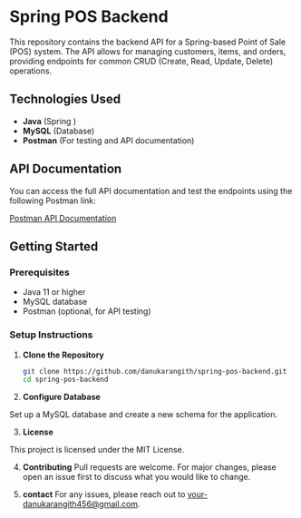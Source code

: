 # Spring POS Backend

This repository contains the backend API for a Spring-based Point of Sale (POS) system. The API allows for managing customers, items, and orders, providing endpoints for common CRUD (Create, Read, Update, Delete) operations.

## Technologies Used
- **Java** (Spring )
- **MySQL** (Database)
- **Postman** (For testing and API documentation)

## API Documentation

You can access the full API documentation and test the endpoints using the following Postman link:

[Postman API Documentation](https://documenter.getpostman.com/view/36300872/2sAXxV4pEL)

## Getting Started

### Prerequisites
- Java 11 or higher
- MySQL database
- Postman (optional, for API testing)

### Setup Instructions

1. **Clone the Repository**
   ```bash
   git clone https://github.com/danukarangith/spring-pos-backend.git
   cd spring-pos-backend
   
2. **Configure Database**

 Set up a MySQL database and create a new schema for the application.

3. **License**

This project is licensed under the MIT License.

4. **Contributing**
Pull requests are welcome. For major changes, please open an issue first to discuss what you would like to change.

3. **contact**
For any issues, please reach out to your-danukarangith456@gmail.com.


